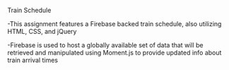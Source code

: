 Train Schedule

-This assignment features a Firebase backed train schedule, also utilizing HTML, CSS, and jQuery

-Firebase is used to host a globally available set of data that will be retrieved and manipulated using Moment.js to provide updated info about train arrival times 
